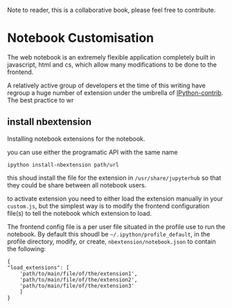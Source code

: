Note to reader, 
this is a collaborative book, please feel free to contribute.

# Notebook Customisation

The web notebook is an extremely flexible application completely built in javascript, html and cs, which allow many modifications
to be done to the frontend.


A relatively active group of developers et the time of this writing have regroup a huge number of extension under the umbrella of [IPython-contrib](https://github.com/IPython-contrib/IPython-notebook-extensions). The best practice to wr

##  install nbextension


Installing notebook extensions for the notebook. 

you can use either the programatic API with the same name

`ipython install-nbextension path/url`

this shoud install the file for the extension in `/usr/share/jupyterhub` so that they could be share between all notebook users.



to activate extension you need to either load the extension manually in your `custom.js`, but the simplest way is to modify the frontend configuration file(s) to tell the notebook which extension to load.


The frontend config file is a per user file situated in the profile use to run the notebook. By default this shoudl be `~/.ipython/profile_default`, in the profile directory, modify, or create, `nbextension/notebook.json` to contain the following: 

```
{
"load_extensions": [
    'path/to/main/file/of/the/extension1',
    'path/to/main/file/of/the/extension2',
    'path/to/main/file/of/the/extension3'
    ]
}
```
